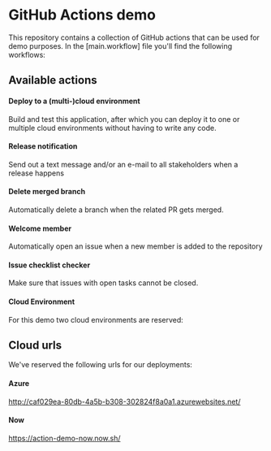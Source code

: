# GitHub Actions demo

This repository contains a collection of GitHub actions that can be used for demo purposes. In the [main.workflow] file you'll find the following workflows:

## Available actions
#### Deploy to a (multi-)cloud environment
Build and test this application, after which you can deploy it to one or multiple cloud environments without having to write any code.

#### Release notification
Send out a text message and/or an e-mail to all stakeholders when a release happens
  
#### Delete merged branch
Automatically delete a branch when the related PR gets merged.
  
#### Welcome member
Automatically open an issue when a new member is added to the repository
  
#### Issue checklist checker
Make sure that issues with open tasks cannot be closed.

#### Cloud Environment
For this demo two cloud environments are reserved:

## Cloud urls
We've reserved the following urls for our deployments: 

#### Azure
http://caf029ea-80db-4a5b-b308-302824f8a0a1.azurewebsites.net/

#### Now
https://action-demo-now.now.sh/


